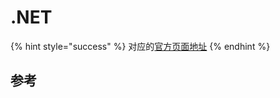 # .NET

{% hint style="success" %}
对应的[官方页面地址](https://docs.passwordless.dev/guide/backend/dotnet.html)
{% endhint %}

## 参考 <a href="#references" id="references"></a>
